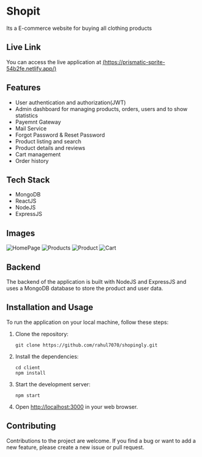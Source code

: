 # Shopit

Its a E-commerce website for buying all clothing products

## Live Link

You can access the live application at [(https://prismatic-sprite-54b2fe.netlify.app/)](https://prismatic-sprite-54b2fe.netlify.app/)

## Features

- User authentication and authorization(JWT)
- Admin dashboard for managing products, orders, users and to show statistics
- Payemnt Gateway
- Mail Service
- Forgot Password & Reset Password
- Product listing and search
- Product details and reviews
- Cart management
- Order history

## Tech Stack
- MongoDB
- ReactJS
- NodeJS
- ExpressJS
## Images
![HomePage](https://res.cloudinary.com/dxguqzge7/image/upload/v1682853694/Home_bcr44v.png)
![Products](https://res.cloudinary.com/dxguqzge7/image/upload/v1682853695/Products_vxf8pr.png)
![Product](https://res.cloudinary.com/dxguqzge7/image/upload/v1682853694/Product_tnba6w.png)
![Cart](https://res.cloudinary.com/dxguqzge7/image/upload/v1682853693/Cart_zpzmwr.png)

## Backend

The backend of the application is built with NodeJS and ExpressJS and uses a MongoDB database to store the product and user data.



## Installation and Usage

To run the application on your local machine, follow these steps:

1. Clone the repository:

   ```
   git clone https://github.com/rahul7070/shopingly.git
   ```

2. Install the dependencies:

   ```
   cd client
   npm install
   ```

3. Start the development server:

   ```
   npm start
   ```

4. Open [http://localhost:3000](http://localhost:3000) in your web browser.

## Contributing

Contributions to the project are welcome. If you find a bug or want to add a new feature, please create a new issue or pull request.


